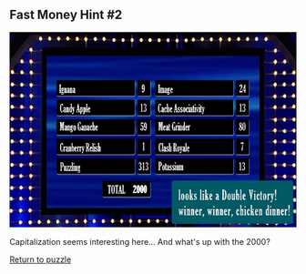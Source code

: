 ## Fast Money Hint \#2

<img src="/images/FastMoney.jpg" alt="Fast Money" style="width:640px;height:343px;">

Capitalization seems interesting here... And what's up with the 2000?

[Return to puzzle](../FastMoney.md)